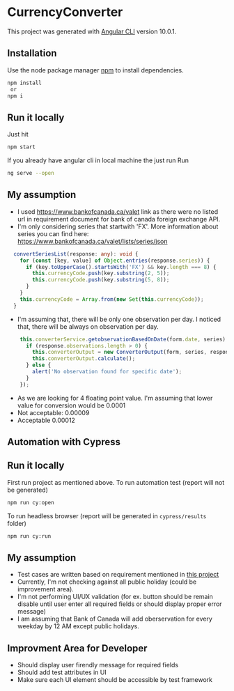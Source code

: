 # CurrencyConverter

This project was generated with [Angular CLI](https://github.com/angular/angular-cli) version 10.0.1.

## Installation

Use the node package manager [npm](https://www.npmjs.com/) to install dependencies.

```bash
npm install
 or 
npm i
```

## Run it locally
Just hit
```bash
npm start
```
If you already have angular cli in local machine the just run
Run 
```bash
ng serve --open
```

## My assumption
 -   I used https://www.bankofcanada.ca/valet link as there were no listed url in requirement document for bank of canada foreign exchange API.
 - I'm only considering series that startwith 'FX'. More information about series you can find here: https://www.bankofcanada.ca/valet/lists/series/json
```typescript
  convertSeriesList(response: any): void {
    for (const [key, value] of Object.entries(response.series)) {
      if (key.toUpperCase().startsWith('FX') && key.length === 8) {
        this.currencyCode.push(key.substring(2, 5));
        this.currencyCode.push(key.substring(5, 8));
      }
    }
    this.currencyCode = Array.from(new Set(this.currencyCode));
  }
```
 - I'm assuming that, there will be only one observation per day. I noticed that, there will be always on observation per day.

```typescript
    this.converterService.getobservationBasedOnDate(form.date, series).subscribe(response => {
      if (response.observations.length > 0) {
        this.converterOutput = new ConverterOutput(form, series, response.observations[0][series].v);
        this.converterOutput.calculate();
      } else {
        alert('No observation found for specific date');
      }
    });
```
 - As we are looking for 4 floating point value. I'm assuming that lower value for conversion would be 0.0001
 - Not acceptable: 0.00009
 - Acceptable 0.00012

## Automation with Cypress

## Run it locally

First run project as mentioned above.
To run automation test (report will not be generated)
```bash
npm run cy:open
```

To run headless browser (report will be generated in `cypress/results` folder)
```bash
npm run cy:run
```

## My assumption
 -  Test cases are written based on requirement mentioned in [this project](https://gitlab.com/marshallzehr/coding-check)
 - Currently, I'm not checking against all public holiday (could be improvement area). 
 - I'm not performing UI/UX validation (for ex. button should be remain disable  until user enter all required fields or should display proper error message)
 - I am assuming that Bank of Canada will add oberservation for every weekday by 12 AM except public holidays.


## Improvment Area for Developer
 - Should display user firendly message for required fields
 - Should add test attributes in UI
 - Make sure each UI element should be accessible by test framework